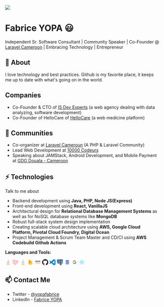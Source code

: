 <p>
  <a href="https://www.github.com/fabriceyopa" target="_blank" rel="noreferrer"><img
src="https://img.shields.io/github/followers/fabriceyopa?logo=github&style=for-the-badge&color=0891b2&labelColor=1c1917" /></a>
</p>

# Fabrice YOPA 😃

Independent Sr. Software Consultant | Community Speaker | Co-Founder @ [Laravel Cameroon](https://laravel.cm) | Embracing Technology | Entrepreneur

## 🧐 About

I love technology and best practices. Github is my favorite place, it keeps me up to date with what's going on in the world.

## Companies

- Co-Founder & CTO of [IS Dev Experts](https://isdevexperts.com) (a web agency dealing with data analyzing, software development)
- Co-Founder of HelloCare of [HelloCare](https://hellocare.org) (a web medicine platform)

## 👯 Communities

- Co-organizer at [Laravel Cameroun](https://laravel.cm) (A PHP & Laravel Community)
- Lead Web Development at [10000 Codeurs](https://10000codeurs.com/)
- Speaking about JAMStack, Android Development, and Mobile Payment at [GDG Douala - Cameroon](https://devfest.gdgdouala.com/)

## ⚡ Technologies

Talk to me about

- Backend development using **Java, PHP, Node JS(Express)**
- Front-end development using **React, VanillaJS**
- Architectural design for **Relational Database Management Systems** as well as for NoSQL database systems like **MongoDB**
- Robust full-stack system design implementation
- Creating scalable cloud architecture using **AWS, Google Cloud Platform, Pivotal Cloud Foundry, Digital Ocean**
- Project Management & Scrum Team Master and CD/CI using **AWS Codebuild Github Actions**

**Languages and Tools:**

<code><img height="20" src="https://raw.githubusercontent.com/github/explore/5b3600551e122a3277c2c5368af2ad5725ffa9a1/topics/java/java.png"></code>
<code><img height="20" src="https://raw.githubusercontent.com/github/explore/56a826d05cf762b2b50ecbe7d492a839b04f3fbf/topics/laravel/laravel.png"></code>
<code><img height="20" src="https://raw.githubusercontent.com/github/explore/80688e429a7d4ef2fca1e82350fe8e3517d3494d/topics/java/java.png"></code>
<code><img height="20" src="https://raw.githubusercontent.com/github/explore/80688e429a7d4ef2fca1e82350fe8e3517d3494d/topics/firebase/firebase.png"></code>
<code><img height="20" src="https://raw.githubusercontent.com/github/explore/fbceb94436312b6dacde68d122a5b9c7d11f9524/topics/aws/aws.png"></code>
<code><img height="20" src="https://raw.githubusercontent.com/github/explore/89bdd9644f44d1b12180fd512b95574fe4c54617/topics/github-api/github-api.png"></code>
<code><img height="20" src="https://raw.githubusercontent.com/github/explore/80688e429a7d4ef2fca1e82350fe8e3517d3494d/topics/visual-studio-code/visual-studio-code.png"></code>
<code><img height="20" src="https://raw.githubusercontent.com/github/explore/80688e429a7d4ef2fca1e82350fe8e3517d3494d/topics/postgresql/postgresql.png"></code>
<code><img height="20" src="https://raw.githubusercontent.com/github/explore/80688e429a7d4ef2fca1e82350fe8e3517d3494d/topics/sql/sql.png"></code>
<code><img height="20" src="https://raw.githubusercontent.com/github/explore/80688e429a7d4ef2fca1e82350fe8e3517d3494d/topics/google/google.png"></code>
<code><img height="20" src="https://raw.githubusercontent.com/github/explore/80688e429a7d4ef2fca1e82350fe8e3517d3494d/topics/react/react.png"/></code>

## 📫 Contact Me

- Twitter - [@yopafabrice](https://twitter.com/yopafabrice)
- LinkedIn - [Fabrice YOPA](https://www.linkedin.com/in/fabriceyopa/)
